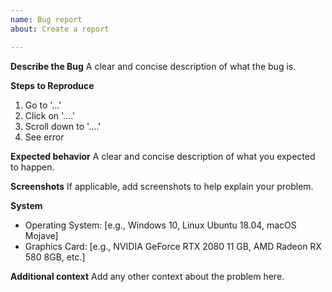 ```yaml
---
name: Bug report
about: Create a report

---
```


**Describe the Bug**
A clear and concise description of what the bug is.

**Steps to Reproduce**
1. Go to '...'
2. Click on '....'
3. Scroll down to '....'
4. See error

**Expected behavior**
A clear and concise description of what you expected to happen.

**Screenshots**
If applicable, add screenshots to help explain your problem.

**System**
 - Operating System: [e.g., Windows 10, Linux Ubuntu 18.04, macOS Mojave]
 - Graphics Card: [e.g., NVIDIA GeForce RTX 2080 11 GB, AMD Radeon RX 580 8GB, etc.]

**Additional context**
Add any other context about the problem here.

